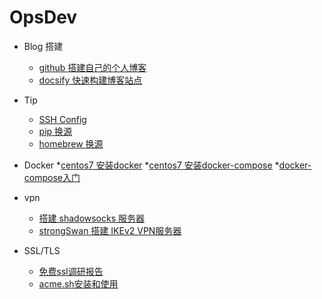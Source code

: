<!-- _sidebar.md -->
# OpsDev <!-- {docsify-ignore} -->

* Blog 搭建
  * [github 搭建自己的个人博客](/OpsDev/pages-github-io.md)
  * [docsify 快速构建博客站点](/OpsDev/docsify-快速构建博客站点.md)

* Tip
  * [SSH Config](/OpsDev/tip/ssh-config.md)
  * [pip 换源](/OpsDev/tip/pip换源.md)
  * [homebrew 换源](/OpsDev/tip/homebrew换源.md)

* Docker
  *[centos7 安装docker](/OpsDev/docker/centos7安装docker.md)
  *[centos7 安装docker-compose](/OpsDev/docker/centos7安装docker-compose.md)
  *[docker-compose入门](/OpsDev/docker/docker-compose入门.md)

* vpn
  * [搭建 shadowsocks 服务器](/OpsDev/vpn/shadowsocks.md)
  * [strongSwan 搭建 IKEv2 VPN服务器](/OpsDev/vpn/strongSwan.md)

* SSL/TLS
  * [免费ssl调研报告](/OpsDev/report-free-ssl.md)
  * [acme.sh安装和使用](/OpsDev/ssl-acme.sh.md)
